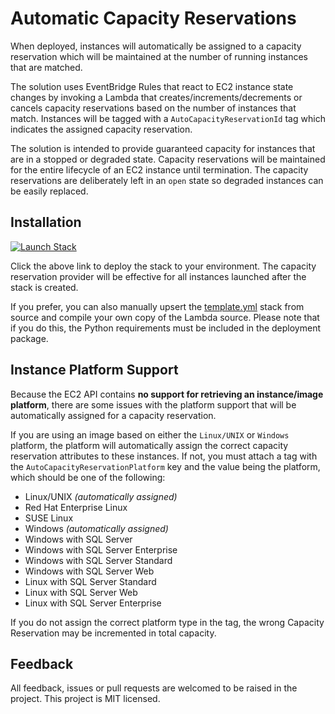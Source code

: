 # Automatic Capacity Reservations

When deployed, instances will automatically be assigned to a capacity reservation which will be maintained at the number of running instances that are matched.

The solution uses EventBridge Rules that react to EC2 instance state changes by invoking a Lambda that creates/increments/decrements or cancels capacity reservations based on the number of instances that match. Instances will be tagged with a `AutoCapacityReservationId` tag which indicates the assigned capacity reservation.

The solution is intended to provide guaranteed capacity for instances that are in a stopped or degraded state. Capacity reservations will be maintained for the entire lifecycle of an EC2 instance until termination. The capacity reservations are deliberately left in an `open` state so degraded instances can be easily replaced.

## Installation

[![Launch Stack](https://cdn.rawgit.com/buildkite/cloudformation-launch-stack-button-svg/master/launch-stack.svg)](https://console.aws.amazon.com/cloudformation/home#/stacks/new?stackName=buildkite&templateURL=https://s3.amazonaws.com/ianmckay-ap-southeast-2/auto-capacity-reservations/template.yml)

Click the above link to deploy the stack to your environment. The capacity reservation provider will be effective for all instances launched after the stack is created.

If you prefer, you can also manually upsert the [template.yml](https://github.com/iann0036/auto-capacity-reservations/blob/master/template.yml) stack from source and compile your own copy of the Lambda source. Please note that if you do this, the Python requirements must be included in the deployment package.

## Instance Platform Support

Because the EC2 API contains **no support for retrieving an instance/image platform**, there are some issues with the platform support that will be automatically assigned for a capacity reservation.

If you are using an image based on either the `Linux/UNIX` or `Windows` platform, the platform will automatically assign the correct capacity reservation attributes to these instances. If not, you must attach a tag with the `AutoCapacityReservationPlatform` key and the value being the platform, which should be one of the following:

* Linux/UNIX _(automatically assigned)_
* Red Hat Enterprise Linux
* SUSE Linux
* Windows _(automatically assigned)_
* Windows with SQL Server
* Windows with SQL Server Enterprise
* Windows with SQL Server Standard
* Windows with SQL Server Web
* Linux with SQL Server Standard
* Linux with SQL Server Web
* Linux with SQL Server Enterprise

If you do not assign the correct platform type in the tag, the wrong Capacity Reservation may be incremented in total capacity.

## Feedback

All feedback, issues or pull requests are welcomed to be raised in the project. This project is MIT licensed.
